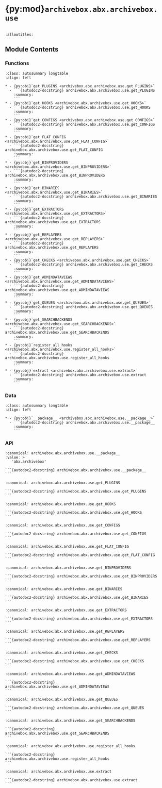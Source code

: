 # {py:mod}`archivebox.abx.archivebox.use`

```{py:module} archivebox.abx.archivebox.use
```

```{autodoc2-docstring} archivebox.abx.archivebox.use
:allowtitles:
```

## Module Contents

### Functions

````{list-table}
:class: autosummary longtable
:align: left

* - {py:obj}`get_PLUGINS <archivebox.abx.archivebox.use.get_PLUGINS>`
  - ```{autodoc2-docstring} archivebox.abx.archivebox.use.get_PLUGINS
    :summary:
    ```
* - {py:obj}`get_HOOKS <archivebox.abx.archivebox.use.get_HOOKS>`
  - ```{autodoc2-docstring} archivebox.abx.archivebox.use.get_HOOKS
    :summary:
    ```
* - {py:obj}`get_CONFIGS <archivebox.abx.archivebox.use.get_CONFIGS>`
  - ```{autodoc2-docstring} archivebox.abx.archivebox.use.get_CONFIGS
    :summary:
    ```
* - {py:obj}`get_FLAT_CONFIG <archivebox.abx.archivebox.use.get_FLAT_CONFIG>`
  - ```{autodoc2-docstring} archivebox.abx.archivebox.use.get_FLAT_CONFIG
    :summary:
    ```
* - {py:obj}`get_BINPROVIDERS <archivebox.abx.archivebox.use.get_BINPROVIDERS>`
  - ```{autodoc2-docstring} archivebox.abx.archivebox.use.get_BINPROVIDERS
    :summary:
    ```
* - {py:obj}`get_BINARIES <archivebox.abx.archivebox.use.get_BINARIES>`
  - ```{autodoc2-docstring} archivebox.abx.archivebox.use.get_BINARIES
    :summary:
    ```
* - {py:obj}`get_EXTRACTORS <archivebox.abx.archivebox.use.get_EXTRACTORS>`
  - ```{autodoc2-docstring} archivebox.abx.archivebox.use.get_EXTRACTORS
    :summary:
    ```
* - {py:obj}`get_REPLAYERS <archivebox.abx.archivebox.use.get_REPLAYERS>`
  - ```{autodoc2-docstring} archivebox.abx.archivebox.use.get_REPLAYERS
    :summary:
    ```
* - {py:obj}`get_CHECKS <archivebox.abx.archivebox.use.get_CHECKS>`
  - ```{autodoc2-docstring} archivebox.abx.archivebox.use.get_CHECKS
    :summary:
    ```
* - {py:obj}`get_ADMINDATAVIEWS <archivebox.abx.archivebox.use.get_ADMINDATAVIEWS>`
  - ```{autodoc2-docstring} archivebox.abx.archivebox.use.get_ADMINDATAVIEWS
    :summary:
    ```
* - {py:obj}`get_QUEUES <archivebox.abx.archivebox.use.get_QUEUES>`
  - ```{autodoc2-docstring} archivebox.abx.archivebox.use.get_QUEUES
    :summary:
    ```
* - {py:obj}`get_SEARCHBACKENDS <archivebox.abx.archivebox.use.get_SEARCHBACKENDS>`
  - ```{autodoc2-docstring} archivebox.abx.archivebox.use.get_SEARCHBACKENDS
    :summary:
    ```
* - {py:obj}`register_all_hooks <archivebox.abx.archivebox.use.register_all_hooks>`
  - ```{autodoc2-docstring} archivebox.abx.archivebox.use.register_all_hooks
    :summary:
    ```
* - {py:obj}`extract <archivebox.abx.archivebox.use.extract>`
  - ```{autodoc2-docstring} archivebox.abx.archivebox.use.extract
    :summary:
    ```
````

### Data

````{list-table}
:class: autosummary longtable
:align: left

* - {py:obj}`__package__ <archivebox.abx.archivebox.use.__package__>`
  - ```{autodoc2-docstring} archivebox.abx.archivebox.use.__package__
    :summary:
    ```
````

### API

````{py:data} __package__
:canonical: archivebox.abx.archivebox.use.__package__
:value: >
   'abx.archivebox'

```{autodoc2-docstring} archivebox.abx.archivebox.use.__package__
```

````

````{py:function} get_PLUGINS()
:canonical: archivebox.abx.archivebox.use.get_PLUGINS

```{autodoc2-docstring} archivebox.abx.archivebox.use.get_PLUGINS
```
````

````{py:function} get_HOOKS(PLUGINS) -> typing.Dict[str, archivebox.abx.archivebox.base_hook.BaseHook]
:canonical: archivebox.abx.archivebox.use.get_HOOKS

```{autodoc2-docstring} archivebox.abx.archivebox.use.get_HOOKS
```
````

````{py:function} get_CONFIGS() -> typing.Dict[str, archivebox.abx.archivebox.base_configset.BaseConfigSet]
:canonical: archivebox.abx.archivebox.use.get_CONFIGS

```{autodoc2-docstring} archivebox.abx.archivebox.use.get_CONFIGS
```
````

````{py:function} get_FLAT_CONFIG() -> typing.Dict[str, typing.Any]
:canonical: archivebox.abx.archivebox.use.get_FLAT_CONFIG

```{autodoc2-docstring} archivebox.abx.archivebox.use.get_FLAT_CONFIG
```
````

````{py:function} get_BINPROVIDERS() -> typing.Dict[str, archivebox.abx.archivebox.base_binary.BaseBinProvider]
:canonical: archivebox.abx.archivebox.use.get_BINPROVIDERS

```{autodoc2-docstring} archivebox.abx.archivebox.use.get_BINPROVIDERS
```
````

````{py:function} get_BINARIES() -> typing.Dict[str, archivebox.abx.archivebox.base_binary.BaseBinary]
:canonical: archivebox.abx.archivebox.use.get_BINARIES

```{autodoc2-docstring} archivebox.abx.archivebox.use.get_BINARIES
```
````

````{py:function} get_EXTRACTORS() -> typing.Dict[str, archivebox.abx.archivebox.base_extractor.BaseExtractor]
:canonical: archivebox.abx.archivebox.use.get_EXTRACTORS

```{autodoc2-docstring} archivebox.abx.archivebox.use.get_EXTRACTORS
```
````

````{py:function} get_REPLAYERS() -> typing.Dict[str, archivebox.abx.archivebox.base_replayer.BaseReplayer]
:canonical: archivebox.abx.archivebox.use.get_REPLAYERS

```{autodoc2-docstring} archivebox.abx.archivebox.use.get_REPLAYERS
```
````

````{py:function} get_CHECKS() -> typing.Dict[str, archivebox.abx.archivebox.base_check.BaseCheck]
:canonical: archivebox.abx.archivebox.use.get_CHECKS

```{autodoc2-docstring} archivebox.abx.archivebox.use.get_CHECKS
```
````

````{py:function} get_ADMINDATAVIEWS() -> typing.Dict[str, archivebox.abx.archivebox.base_admindataview.BaseAdminDataView]
:canonical: archivebox.abx.archivebox.use.get_ADMINDATAVIEWS

```{autodoc2-docstring} archivebox.abx.archivebox.use.get_ADMINDATAVIEWS
```
````

````{py:function} get_QUEUES() -> typing.Dict[str, archivebox.abx.archivebox.base_queue.BaseQueue]
:canonical: archivebox.abx.archivebox.use.get_QUEUES

```{autodoc2-docstring} archivebox.abx.archivebox.use.get_QUEUES
```
````

````{py:function} get_SEARCHBACKENDS() -> typing.Dict[str, archivebox.abx.archivebox.base_searchbackend.BaseSearchBackend]
:canonical: archivebox.abx.archivebox.use.get_SEARCHBACKENDS

```{autodoc2-docstring} archivebox.abx.archivebox.use.get_SEARCHBACKENDS
```
````

````{py:function} register_all_hooks(settings)
:canonical: archivebox.abx.archivebox.use.register_all_hooks

```{autodoc2-docstring} archivebox.abx.archivebox.use.register_all_hooks
```
````

````{py:function} extract(url_or_snapshot_id)
:canonical: archivebox.abx.archivebox.use.extract

```{autodoc2-docstring} archivebox.abx.archivebox.use.extract
```
````
